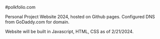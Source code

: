 #polkfolio.com

Personal Project Website 2024, hosted on Github pages. Configured DNS from GoDaddy.com for domain.

Website will be built in Javascript, HTML, CSS as of 2/21/2024.
